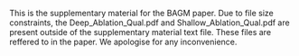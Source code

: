 This is the supplementary material for the BAGM paper. Due to file size constraints, the Deep\_Ablation\_Qual.pdf and Shallow\_Ablation\_Qual.pdf are present outside of the supplementary material text file. These files are reffered to in the paper. We apologise for any inconvenience.

